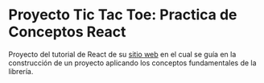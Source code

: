 # Proyecto Tic Tac Toe: Practica de Conceptos React

Proyecto del tutorial de React de su [sitio web](https://react.dev/learn/tutorial-tic-tac-toe) en el cual se guía en la construcción de un proyecto aplicando los conceptos fundamentales de la librería.


